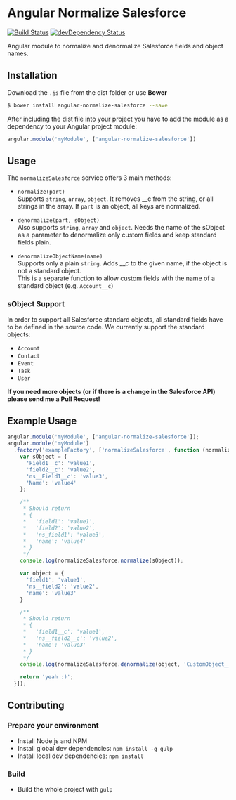 # Angular Normalize Salesforce

[![Build Status](https://travis-ci.org/propertybase/angular-normalize-salesforce.svg)](https://travis-ci.org/propertybase/angular-normalize-salesforce) [![devDependency Status](https://david-dm.org/propertybase/angular-normalize-salesforce/dev-status.svg)](https://david-dm.org/propertybase/angular-normalize-salesforce#info=devDependencies)

Angular module to normalize and denormalize Salesforce fields and object names.

## Installation

Download the `.js` file from the dist folder or use __Bower__

```bash
$ bower install angular-normalize-salesforce --save
```

After including the dist file into your project you have to add the module
as a dependency to your Angular project module:

```javascript
angular.module('myModule', ['angular-normalize-salesforce'])
```

## Usage

The `normalizeSalesforce` service offers 3 main methods:

 * `normalize(part)`<br>
   Supports `string`, `array`, `object`. It removes __c from the string, or all
   strings in the array. If `part` is an object, all keys are normalized.

 * `denormalize(part, sObject)`<br>
   Also supports `string`, `array` and `object`. Needs the name of the sObject
   as a parameter to denormalize only custom fields and keep standard fields
   plain.

 * `denormalizeObjectName(name)`<br>
   Supports only a plain `string`. Adds __c to the given name, if the object
   is not a standard object.<br>
   This is a separate function to allow custom fields with the name of a
   standard object (e.g. `Account__c`)

### sObject Support

In order to support all Salesforce standard objects, all standard fields have
to be defined in the source code. We currently support the standard objects:

 * `Account`
 * `Contact`
 * `Event`
 * `Task`
 * `User`

__If you need more objects (or if there is a change in the Salesforce API)
please send me a Pull Request!__

## Example Usage

```javascript
angular.module('myModule', ['angular-normalize-salesforce']);
angular.module('myModule')
  .factory('exampleFactory', ['normalizeSalesforce', function (normalizeSalesforce) {
    var sObject = {
      'Field1__c': 'value1',
      'field2__c': 'value2',
      'ns__Field1__c': 'value3',
      'Name': 'value4'
    };

    /**
     * Should return
     * {
     *   'field1': 'value1',
     *   'field2': 'value2',
     *   'ns_field1': 'value3',
     *   'name': 'value4'
     * }
     */
    console.log(normalizeSalesforce.normalize(sObject));

    var object = {
      'field1': 'value1',
      'ns__field2': 'value2',
      'name': 'value3'
    }

    /**
     * Should return
     * {
     *   'field1__c': 'value1',
     *   'ns__field2__c': 'value2',
     *   'name': 'value3'
     * }
     */
    console.log(normalizeSalesforce.denormalize(object, 'CustomObject__c'));

    return 'yeah :)';
  }]);
```

## Contributing

### Prepare your environment

 * Install Node.js and NPM
 * Install global dev dependencies: `npm install -g gulp`
 * Install local dev dependencies: `npm install`

### Build

 * Build the whole project with `gulp`
